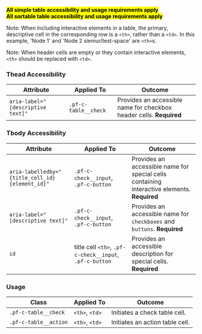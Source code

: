 
<mark>**All simple table accessibility and usage requirements apply**</mark>
<br>
<mark>**All sortable table accessibility and usage requirements apply**</mark>
<br>

Note: When including interactive elements in a table, the primary, descriptive cell in the corresponding row is a `<th>`, rather than a `<td>`. In this example, 'Node 1' and 'Node 2 siemur/test-space' are `<th>`s. 

Note: When header cells are empty or they contain interactive elements, `<th>` should be replaced with `<td>`.


### Thead Accessibility
| Attribute | Applied To | Outcome |
| -- | -- | -- |
| `aria-label="[descriptive text]"` | `.pf-c-table__check` | Provides an accessible name for checkbox header cells. **Required** |

### Tbody Accessibility
| Attribute | Applied To | Outcome |
| -- | -- | -- |
| `aria-labelledby="{title_cell_id} {element_id}"` | `.pf-c-check__input`, `.pf-c-button`  | Provides an accessible name for special cells containing interactive elements. **Required** |
| `aria-label="[descriptive text]"`  | `.pf-c-check__input`, `.pf-c-button`  | Provides an accessible name for `checkboxes` and `buttons`. **Required** |
| `id`  | title cell `<th>`, `.pf-c-check__input`, `.pf-c-button`  | Provides an accessible description for special cells. **Required** |


### Usage

| Class | Applied To | Outcome |
| -- | -- | -- |
| `.pf-c-table__check`  | `<th>`, `<td>` | Initiates a check table cell. |
| `.pf-c-table__action` | `<th>`, `<td>` | Initiates an action table cell. |
